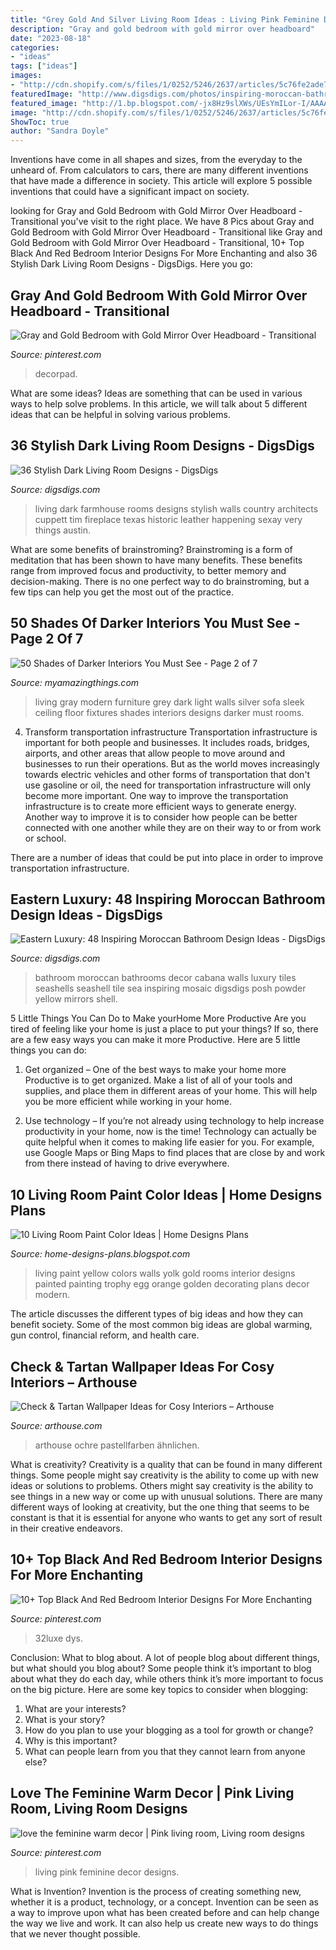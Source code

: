 ```yaml
---
title: "Grey Gold And Silver Living Room Ideas : Living Pink Feminine Decor Designs"
description: "Gray and gold bedroom with gold mirror over headboard"
date: "2023-08-18"
categories:
- "ideas"
tags: ["ideas"]
images:
- "http://cdn.shopify.com/s/files/1/0252/5246/2637/articles/5c76fe2ade77fe547900003b_1024x1024.jpg?v=1600674707"
featuredImage: "http://www.digsdigs.com/photos/inspiring-moroccan-bathrooms-38-554x828.jpg"
featured_image: "http://1.bp.blogspot.com/-jx8Hz9slXWs/UEsYmILor-I/AAAAAAAABGU/wFJDBEi4_90/s1600/living-room-paint-color+(9).jpg"
image: "http://cdn.shopify.com/s/files/1/0252/5246/2637/articles/5c76fe2ade77fe547900003b_1024x1024.jpg?v=1600674707"
ShowToc: true
author: "Sandra Doyle"
---
```



Inventions have come in all shapes and sizes, from the everyday to the unheard of. From calculators to cars, there are many different inventions that have made a difference in society. This article will explore 5 possible inventions that could have a significant impact on society.

	

		
looking for Gray and Gold Bedroom with Gold Mirror Over Headboard - Transitional you've visit to the right place. We have 8 Pics about Gray and Gold Bedroom with Gold Mirror Over Headboard - Transitional like Gray and Gold Bedroom with Gold Mirror Over Headboard - Transitional, 10+ Top Black And Red Bedroom Interior Designs For More Enchanting and also 36 Stylish Dark Living Room Designs - DigsDigs. Here you go:
		
    
## Gray And Gold Bedroom With Gold Mirror Over Headboard - Transitional

<img loading=lazy src="https://i.pinimg.com/736x/05/40/e4/0540e46aa6a9c4d84c147c42e296323f--wingback-headboard-tufted-headboards.jpg" onerror="this.onerror=null;this.src='https://tse2.mm.bing.net/th?id=OIP.iAHJr7c2Mg1UVGLAfWAVDQHaKp&amp;pid=15.1';" alt="Gray and Gold Bedroom with Gold Mirror Over Headboard - Transitional">

_Source: pinterest.com_

>decorpad. 

	

What are some ideas?
Ideas are something that can be used in various ways to help solve problems. In this article, we will talk about 5 different ideas that can be helpful in solving various problems.

    
## 36 Stylish Dark Living Room Designs - DigsDigs

<img loading=lazy src="http://www.digsdigs.com/photos/stylish-dark-living-room-designs-19.jpg" onerror="this.onerror=null;this.src='https://tse2.mm.bing.net/th?id=OIP.tvknlHcxxRxIJRwdqCDT9wHaLH&amp;pid=15.1';" alt="36 Stylish Dark Living Room Designs - DigsDigs">

_Source: digsdigs.com_

>living dark farmhouse rooms designs stylish walls country architects cuppett tim fireplace texas historic leather happening sexay very things austin. 

	

What are some benefits of brainstroming?
Brainstroming is a form of meditation that has been shown to have many benefits. These benefits range from improved focus and productivity, to better memory and decision-making. There is no one perfect way to do brainstroming, but a few tips can help you get the most out of the practice.

    
## 50 Shades Of Darker Interiors You Must See - Page 2 Of 7

<img loading=lazy src="http://myamazingthings.com/wp-content/uploads/2017/01/dark-grey-living-room-furniture-74-stylish-mod.jpg" onerror="this.onerror=null;this.src='https://tse1.mm.bing.net/th?id=OIP.vgxtJEpIUbti4MLnO0BnqgHaE7&amp;pid=15.1';" alt="50 Shades of Darker Interiors You Must See - Page 2 of 7">

_Source: myamazingthings.com_

>living gray modern furniture grey dark light walls silver sofa sleek ceiling floor fixtures shades interiors designs darker must rooms. 

	

4) Transform transportation infrastructure
Transportation infrastructure is important for both people and businesses. It includes roads, bridges, airports, and other areas that allow people to move around and businesses to run their operations. But as the world moves increasingly towards electric vehicles and other forms of transportation that don't use gasoline or oil, the need for transportation infrastructure will only become more important. 
One way to improve the transportation infrastructure is to create more efficient ways to generate energy. Another way to improve it is to consider how people can be better connected with one another while they are on their way to or from work or school. 

There are a number of ideas that could be put into place in order to improve transportation infrastructure.

    
## Eastern Luxury: 48 Inspiring Moroccan Bathroom Design Ideas - DigsDigs

<img loading=lazy src="http://www.digsdigs.com/photos/inspiring-moroccan-bathrooms-38-554x828.jpg" onerror="this.onerror=null;this.src='https://tse2.mm.bing.net/th?id=OIP.ztFj5iANwtjhbKZRf8cGYwHaLE&amp;pid=15.1';" alt="Eastern Luxury: 48 Inspiring Moroccan Bathroom Design Ideas - DigsDigs">

_Source: digsdigs.com_

>bathroom moroccan bathrooms decor cabana walls luxury tiles seashells seashell tile sea inspiring mosaic digsdigs posh powder yellow mirrors shell. 

	

5 Little Things You Can Do to Make yourHome More Productive
Are you tired of feeling like your home is just a place to put your things? If so, there are a few easy ways you can make it more Productive. Here are 5 little things you can do:
1. Get organized – One of the best ways to make your home more Productive is to get organized. Make a list of all of your tools and supplies, and place them in different areas of your home. This will help you be more efficient while working in your home.

2. Use technology – If you’re not already using technology to help increase productivity in your home, now is the time! Technology can actually be quite helpful when it comes to making life easier for you. For example, use Google Maps or Bing Maps to find places that are close by and work from there instead of having to drive everywhere.


    
## 10 Living Room Paint Color Ideas | Home Designs Plans

<img loading=lazy src="http://1.bp.blogspot.com/-jx8Hz9slXWs/UEsYmILor-I/AAAAAAAABGU/wFJDBEi4_90/s1600/living-room-paint-color+(9).jpg" onerror="this.onerror=null;this.src='https://tse4.mm.bing.net/th?id=OIP.o2nan_ZnlVlw6qfL6XwyoAAAAA&amp;pid=15.1';" alt="10 Living Room Paint Color Ideas | Home Designs Plans">

_Source: home-designs-plans.blogspot.com_

>living paint yellow colors walls yolk gold rooms interior designs painted painting trophy egg orange golden decorating plans decor modern. 

	

The article discusses the different types of big ideas and how they can benefit society. Some of the most common big ideas are global warming, gun control, financial reform, and health care.

    
## Check &amp; Tartan Wallpaper Ideas For Cosy Interiors – Arthouse

<img loading=lazy src="http://cdn.shopify.com/s/files/1/0252/5246/2637/articles/5c76fe2ade77fe547900003b_1024x1024.jpg?v=1600674707" onerror="this.onerror=null;this.src='https://tse2.mm.bing.net/th?id=OIP.6PQJ9p7U4geQtV2kBS5tNAHaHV&amp;pid=15.1';" alt="Check &amp; Tartan Wallpaper Ideas for Cosy Interiors – Arthouse">

_Source: arthouse.com_

>arthouse ochre pastellfarben ähnlichen. 

	

What is creativity?
Creativity is a quality that can be found in many different things. Some people might say creativity is the ability to come up with new ideas or solutions to problems. Others might say creativity is the ability to see things in a new way or come up with unusual solutions. There are many different ways of looking at creativity, but the one thing that seems to be constant is that it is essential for anyone who wants to get any sort of result in their creative endeavors.

    
## 10+ Top Black And Red Bedroom Interior Designs For More Enchanting

<img loading=lazy src="https://i.pinimg.com/736x/7c/2d/e2/7c2de2fc4bfb6bb27b4fc52a313bd911.jpg" onerror="this.onerror=null;this.src='https://tse3.mm.bing.net/th?id=OIP.mSWZBgWb3Uhg-Nbc8QzCjAHaFL&amp;pid=15.1';" alt="10+ Top Black And Red Bedroom Interior Designs For More Enchanting">

_Source: pinterest.com_

>32luxe dys. 

	

Conclusion: What to blog about.
A lot of people blog about different things, but what should you blog about? Some people think it’s important to blog about what they do each day, while others think it’s more important to focus on the big picture. Here are some key topics to consider when blogging:
1. What are your interests? 
2. What is your story? 
3. How do you plan to use your blogging as a tool for growth or change? 
4. Why is this important? 
5. What can people learn from you that they cannot learn from anyone else?

    
## Love The Feminine Warm Decor | Pink Living Room, Living Room Designs

<img loading=lazy src="https://i.pinimg.com/736x/55/5e/80/555e80cbd677ff508d4fb3c6f8a8421f.jpg" onerror="this.onerror=null;this.src='https://tse2.mm.bing.net/th?id=OIP.hHFgeVbnpiKOrMXglUseBAHaJB&amp;pid=15.1';" alt="love the feminine warm decor | Pink living room, Living room designs">

_Source: pinterest.com_

>living pink feminine decor designs. 

	

What is Invention?
Invention is the process of creating something new, whether it is a product, technology, or a concept. Invention can be seen as a way to improve upon what has been created before and can help change the way we live and work. It can also help us create new ways to do things that we never thought possible.

